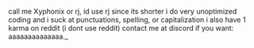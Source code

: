 call me Xyphonix or rj, id use rj since its shorter
i do very unoptimized coding and i suck at punctuations, spelling, or capitalization
i also have 1 karma on reddit (i dont use reddit)
contact me at discord if you want: aaaaaaaaaaaaaa._
